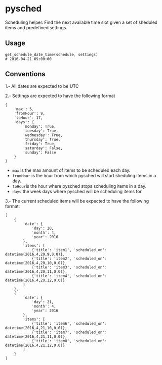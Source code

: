 # pysched
Scheduling helper. Find the next available time slot given a set of sheduled items and predefined settings.

## Usage
```
get_schedule_date_time(schedule, settings)
# 2016-04-21 09:00:00
```

## Conventions
1.- All dates are expected to be UTC

2.- Settings are expected to have the following format
```
{
	'max': 5,
	'fromHour': 9,
	'toHour': 17,
	'days': {
		'monday': True,	
		'tuesday': True,
		'wednesday': True,
		'thursday': True,
		'friday': True,
		'saturday': False,
		'sunday': False
	}
}
```
  - `max` is the max amount of items to be scheduled each day.
  - `fromHour` is the hour from which pysched will start sheduling items in a day.
  - `toHour`is the hour where pysched stops scheduling items in a day.
  - `days` the week days where pysched will be scheduling items for.

3.- The current scheduled items will be expected to have the following format:
```
[
	{
		'date': {
			'day': 20,
			'month': 4,
			'year': 2016
		},
		'items': [
			{'title': 'item1', 'scheduled_on': datetime(2016,4,20,9,0,0)},
			{'title': 'item2', 'scheduled_on': datetime(2016,4,20,10,0,0)},
			{'title': 'item3', 'scheduled_on': datetime(2016,4,20,11,0,0)},
			{'title': 'item4', 'scheduled_on': datetime(2016,4,20,12,0,0)}
		]
	},
	{
		'date': {
			'day': 21,
			'month': 4,
			'year': 2016
		},
		'items': [
			{'title': 'item6', 'scheduled_on': datetime(2016,4,21,10,0,0)},
			{'title': 'item7', 'scheduled_on': datetime(2016,4,21,11,0,0)},
			{'title': 'item8', 'scheduled_on': datetime(2016,4,21,12,0,0)}
		]
	}
]
```
